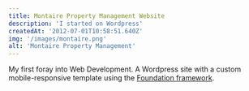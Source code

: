 ```yaml
---
title: Montaire Property Management Website
description: 'I started on Wordpress'
createdAt: '2012-07-01T10:58:51.640Z'
img: '/images/montaire.png'
alt: 'Montaire Property Management'
---
```


My first foray into Web Development. A Wordpress site with a custom mobile-responsive template using the [Foundation framework](https://get.foundation/).
